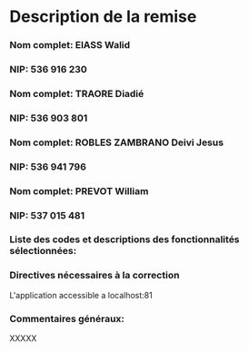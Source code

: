 # Description de la remise

### Nom complet: ElASS Walid
### NIP: 536 916 230

### Nom complet: TRAORE Diadié
### NIP: 536 903 801

### Nom complet: ROBLES ZAMBRANO Deivi Jesus
### NIP: 536 941 796

### Nom complet: PREVOT William
### NIP: 537 015 481

### Liste des codes et descriptions des fonctionnalités sélectionnées:

### Directives nécessaires à la correction
L'application accessible a localhost:81

### Commentaires généraux:
XXXXX
